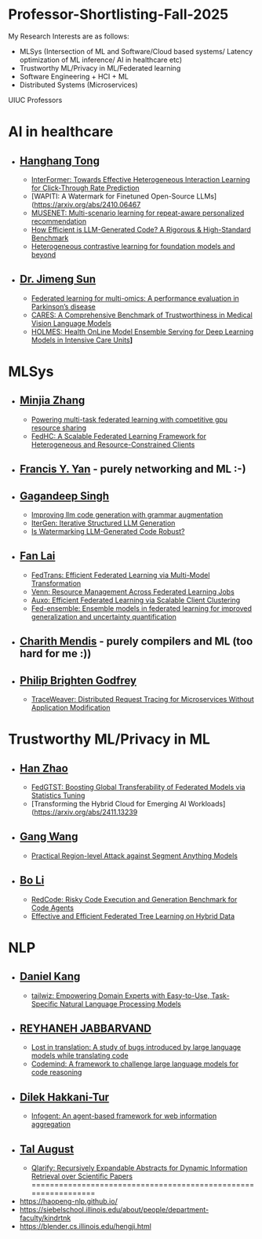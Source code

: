 # Professor-Shortlisting-Fall-2025

My Research Interests are as follows:
- MLSys (Intersection of ML and Software/Cloud based systems/ Latency optimization of ML inference/ AI in healthcare etc)
- Trustworthy ML/Privacy in ML/Federated learning
- Software Engineering + HCI + ML
- Distributed Systems (Microservices)


UIUC Professors
# AI in healthcare
- ## [Hanghang Tong](http://tonghanghang.org/)
	- [InterFormer: Towards Effective Heterogeneous Interaction Learning for Click-Through Rate Prediction](https://arxiv.org/abs/2411.09852)
	- [WAPITI: A Watermark for Finetuned Open-Source LLMs](https://arxiv.org/abs/2410.06467
	- [MUSENET: Multi-scenario learning for repeat-aware personalized recommendation](https://dl.acm.org/doi/abs/10.1145/3539597.3570414)
	- [How Efficient is LLM-Generated Code? A Rigorous & High-Standard Benchmark](https://arxiv.org/abs/2406.06647)
	- [Heterogeneous contrastive learning for foundation models and beyond](https://dl.acm.org/doi/abs/10.1145/3637528.3671454)
- ## [**Dr. Jimeng Sun**](https://www.sunlab.org/about)
	- [Federated learning for multi-omics: A performance evaluation in Parkinson’s disease](https://www.cell.com/patterns/fulltext/S2666-3899(24)00044-8)
	- [CARES: A Comprehensive Benchmark of Trustworthiness in Medical Vision Language Models](https://arxiv.org/abs/2406.06007)
	- [HOLMES: Health OnLine Model Ensemble Serving for Deep Learning Models in Intensive Care Units](https://dl.acm.org/doi/abs/10.1145/3394486.3403212)**]**
 
# MLSys
- ## [Minjia Zhang](https://minjiazhang.github.io/)
	- [Powering multi-task federated learning with competitive gpu resource sharing](https://dl.acm.org/doi/abs/10.1145/3487553.3524859)
	- [FedHC: A Scalable Federated Learning Framework for Heterogeneous and Resource-Constrained Clients](https://arxiv.org/abs/2305.15668)
- ## [Francis Y. Yan](https://fyy.cs.illinois.edu/prospective-students/) - purely networking and ML :-)
- ## [Gagandeep Singh](https://ggndpsngh.github.io/)
	- [Improving llm code generation with grammar augmentation](https://arxiv.org/abs/2403.01632)
	- [IterGen: Iterative Structured LLM Generation](https://arxiv.org/abs/2410.07295)
	- [Is Watermarking LLM-Generated Code Robust?](https://arxiv.org/abs/2403.17983)
- ## [Fan Lai](https://www.fanlai.me/)
	 - [FedTrans: Efficient Federated Learning via Multi-Model Transformation](https://proceedings.mlsys.org/paper_files/paper/2024/hash/bbd7d8bd780fcf7143add2317ba04638-Abstract-Conference.html)
	 - [Venn: Resource Management Across Federated Learning Jobs](https://arxiv.org/abs/2312.08298)
	 - [Auxo: Efficient Federated Learning via Scalable Client Clustering](https://dl.acm.org/doi/abs/10.1145/3620678.3624651)
	 - [Fed-ensemble: Ensemble models in federated learning for improved generalization and uncertainty quantification](https://ieeexplore.ieee.org/abstract/document/10113748/)
- ## [Charith Mendis](https://charithmendis.com/) - purely compilers and ML (too hard for me :))
- ## [Philip Brighten Godfrey](https://pbg.cs.illinois.edu/)
   - [TraceWeaver: Distributed Request Tracing for Microservices Without Application Modification](https://dl.acm.org/doi/abs/10.1145/3651890.3672254)

# Trustworthy ML/Privacy in ML
- ## [Han Zhao](https://hanzhaoml.github.io/)
	- [FedGTST: Boosting Global Transferability of Federated Models via Statistics Tuning](https://arxiv.org/abs/2410.13045)
	- [Transforming the Hybrid Cloud for Emerging AI Workloads](https://arxiv.org/abs/2411.13239
- ## [Gang Wang](https://gangw.cs.illinois.edu/)
	- [Practical Region-level Attack against Segment Anything Models](https://openaccess.thecvf.com/content/CVPR2024W/TCV2024/html/Shen_Practical_Region-level_Attack_against_Segment_Anything_Models_CVPRW_2024_paper.html)
- ## [Bo Li](https://aisecure.github.io/PROJECTS/index.html)
	- [RedCode: Risky Code Execution and Generation Benchmark for Code Agents](https://arxiv.org/abs/2411.07781)
	- [Effective and Efficient Federated Tree Learning on Hybrid Data](https://arxiv.org/abs/2310.11865)

# NLP
- ## [Daniel Kang](https://ddkang.github.io/)
	- [tailwiz: Empowering Domain Experts with Easy-to-Use, Task-Specific Natural Language Processing Models](https://dl.acm.org/doi/abs/10.1145/3650203.3663328)
- ## [REYHANEH JABBARVAND](https://reyhaneh.cs.illinois.edu/)
	- [Lost in translation: A study of bugs introduced by large language models while translating code](https://dl.acm.org/doi/abs/10.1145/3597503.3639226)
	- [Codemind: A framework to challenge large language models for code reasoning](https://arxiv.org/abs/2402.09664)
- ## [Dilek Hakkani-Tur](https://siebelschool.illinois.edu/about/people/department-faculty/dilek)
	- [Infogent: An agent-based framework for web information aggregation](https://arxiv.org/abs/2410.19054)
- ## [Tal August](https://talaugust.github.io/)
	- [Qlarify: Recursively Expandable Abstracts for Dynamic Information Retrieval over Scientific Papers](https://dl.acm.org/doi/abs/10.1145/3654777.3676397)
===============================================================
- https://haopeng-nlp.github.io/
- https://siebelschool.illinois.edu/about/people/department-faculty/kindrtnk
- https://blender.cs.illinois.edu/hengji.html
